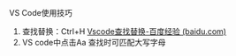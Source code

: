 VS Code使用技巧

1. 查找替换：Ctrl+H  [Vscode查找替换-百度经验 (baidu.com)](https://jingyan.baidu.com/article/e8cdb32b614c8476052badc5.html)
2. VS code中点击Aa 查找时可匹配大写字母